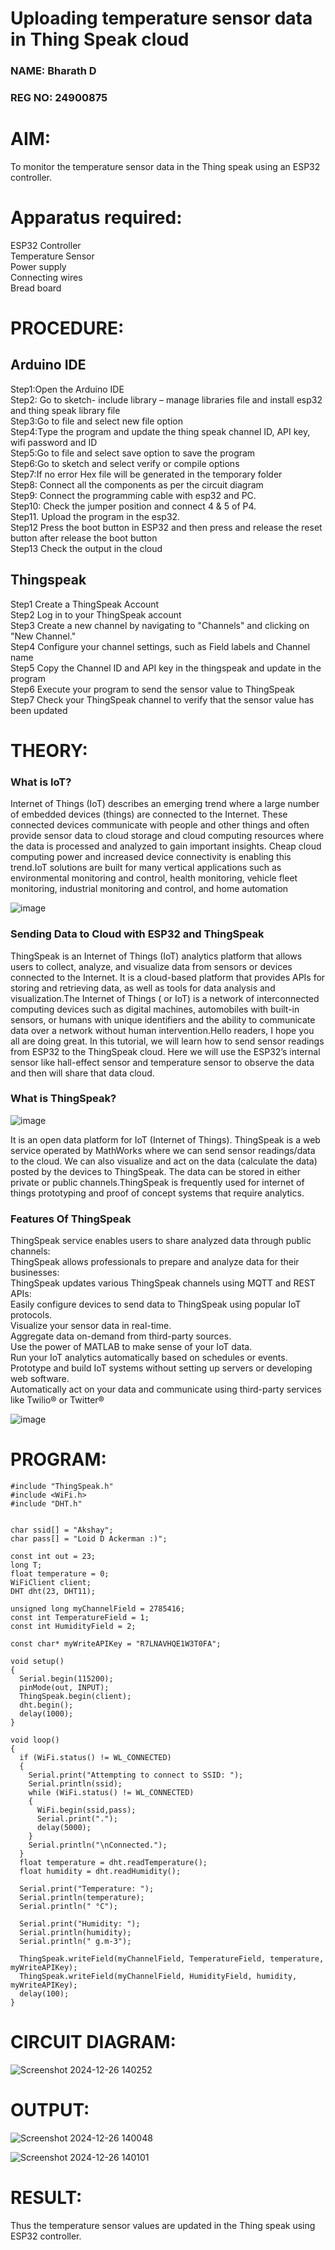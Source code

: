 # Uploading temperature sensor data in Thing Speak cloud

### NAME: Bharath D
### REG NO: 24900875

# AIM:
To monitor the temperature sensor data in the Thing speak using an ESP32 controller.

# Apparatus required:
ESP32 Controller  </br>
Temperature Sensor </br>
Power supply </br>
Connecting wires </br>
Bread board </br>

# PROCEDURE:
## Arduino IDE
Step1:Open the Arduino IDE </br>
Step2: Go to sketch- include library – manage libraries file and install esp32 and thing speak library file </br>
Step3:Go to file and select new file option </br>
Step4:Type the program and update the thing speak channel ID, API key, wifi password and ID </br>
Step5:Go to file and select save option to save the program </br>
Step6:Go to sketch and select verify or compile options </br>
Step7:If no error Hex file will be generated in the temporary folder </br>
Step8: Connect all the components as per the circuit diagram </br>
Step9: Connect the programming cable with esp32 and PC.  </br>
Step10: Check the jumper position and connect 4 & 5 of P4.  </br>
Step11. Upload the program in the esp32. </br>
Step12 Press the boot button in ESP32 and then press and release the reset button after release the boot button </br>
Step13 Check the output in the cloud </br>

## Thingspeak

Step1 Create a ThingSpeak Account </br>
Step2 Log in to your ThingSpeak account </br>
Step3 Create a new channel by navigating to "Channels" and clicking on "New Channel." </br>
Step4 Configure your channel settings, such as Field labels and Channel name </br>
Step5 Copy the Channel ID and API key in the thingspeak and update in the program </br>
Step6 Execute your program to send the sensor value to ThingSpeak </br>
Step7 Check your ThingSpeak channel to verify that the sensor value has been updated </br>

# THEORY:

### What is IoT?

Internet of Things (IoT) describes an emerging trend where a large number of embedded devices (things) are connected to the Internet. These connected devices communicate with people and other things and often provide sensor data to cloud storage and cloud computing resources where the data is processed and analyzed to gain important insights. Cheap cloud computing power and increased device connectivity is enabling this trend.IoT solutions are built for many vertical applications such as environmental monitoring and control, health monitoring, vehicle fleet monitoring, industrial monitoring and control, and home automation

![image](https://user-images.githubusercontent.com/71547910/235334044-c01d4261-d46f-4f62-b07f-72a7b6fce5d5.png)

### Sending Data to Cloud with ESP32 and ThingSpeak

ThingSpeak is an Internet of Things (IoT) analytics platform that allows users to collect, analyze, and visualize data from sensors or devices connected to the Internet. It is a cloud-based platform that provides APIs for storing and retrieving data, as well as tools for data analysis and visualization.The Internet of Things ( or IoT) is a network of interconnected computing devices such as digital machines, automobiles with built-in sensors, or humans with unique identifiers and the ability to communicate data over a network without human intervention.Hello readers, I hope you all are doing great. In this tutorial, we will learn how to send sensor readings from ESP32 to the ThingSpeak cloud. Here we will use the ESP32’s internal sensor like hall-effect sensor and temperature sensor to observe the data and then will share that data cloud.

### What is ThingSpeak?

![image](https://user-images.githubusercontent.com/71547910/235333909-29d2e831-9fe5-4afd-b18d-f1e5d2e32518.png)

It is an open data platform for IoT (Internet of Things). ThingSpeak is a web service operated by MathWorks where we can send sensor readings/data to the cloud. We can also visualize and act on the data (calculate the data) posted by the devices to ThingSpeak. The data can be stored in either private or public channels.ThingSpeak is frequently used for internet of things prototyping and proof of concept systems that require analytics.

### Features Of ThingSpeak

ThingSpeak service enables users to share analyzed data through public channels: </br>
ThingSpeak allows professionals to prepare and analyze data for their businesses: </br>
ThingSpeak updates various ThingSpeak channels using MQTT and REST APIs: </br>
Easily configure devices to send data to ThingSpeak using popular IoT protocols. </br>
Visualize your sensor data in real-time. </br>
Aggregate data on-demand from third-party sources. </br>
Use the power of MATLAB to make sense of your IoT data. </br>
Run your IoT analytics automatically based on schedules or events. </br>
Prototype and build IoT systems without setting up servers or developing web software.</br>
Automatically act on your data and communicate using third-party services like Twilio® or Twitter®</br>

![image](https://user-images.githubusercontent.com/71547910/235334056-3ba9579f-2f62-43b1-a714-8fde6cf9ef32.png)


# PROGRAM:
```
#include "ThingSpeak.h"
#include <WiFi.h>
#include "DHT.h"


char ssid[] = "Akshay";
char pass[] = "Loid D Ackerman :)";

const int out = 23;
long T;
float temperature = 0;
WiFiClient client;
DHT dht(23, DHT11);

unsigned long myChannelField = 2785416;
const int TemperatureField = 1;
const int HumidityField = 2;

const char* myWriteAPIKey = "R7LNAVHQE1W3T0FA";

void setup()
{
  Serial.begin(115200);
  pinMode(out, INPUT);
  ThingSpeak.begin(client);
  dht.begin();
  delay(1000);
}

void loop()
{
  if (WiFi.status() != WL_CONNECTED)
  {
    Serial.print("Attempting to connect to SSID: ");
    Serial.println(ssid);
    while (WiFi.status() != WL_CONNECTED)
    {
      WiFi.begin(ssid,pass);
      Serial.print(".");
      delay(5000);
    }
    Serial.println("\nConnected.");
  }
  float temperature = dht.readTemperature();
  float humidity = dht.readHumidity();

  Serial.print("Temperature: ");
  Serial.println(temperature);
  Serial.println(" °C");

  Serial.print("Humidity: ");
  Serial.println(humidity);
  Serial.println(" g.m-3");

  ThingSpeak.writeField(myChannelField, TemperatureField, temperature, myWriteAPIKey);
  ThingSpeak.writeField(myChannelField, HumidityField, humidity, myWriteAPIKey);
  delay(100);
}
```

# CIRCUIT DIAGRAM:

![Screenshot 2024-12-26 140252](https://github.com/user-attachments/assets/fe573641-489c-4f96-b92b-2f5cf5a14f9a)

# OUTPUT:
![Screenshot 2024-12-26 140048](https://github.com/user-attachments/assets/751a5a62-54ef-4d2e-a04c-d889c8f61db7)

![Screenshot 2024-12-26 140101](https://github.com/user-attachments/assets/e928adde-8541-43ee-9be9-1f1d1db5e2f6)

# RESULT:

Thus the temperature sensor values are updated in the Thing speak using ESP32 controller.
